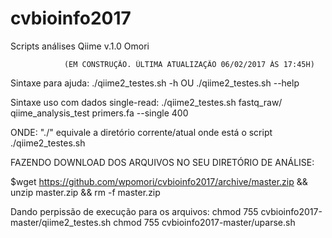 # cvbioinfo2017
Scripts análises Qiime v.1.0 Omori

                (EM CONSTRUÇÃO. ÚLTIMA ATUALIZAÇÃO 06/02/2017 ÀS 17:45H)

Sintaxe para ajuda: ./qiime2_testes.sh -h OU ./qiime2_testes.sh --help

Sintaxe uso com dados single-read: ./qiime2_testes.sh fastq_raw/ qiime_analysis_test primers.fa --single 400


ONDE: "./" equivale a diretório corrente/atual onde está o script ./qiime2_testes.sh


FAZENDO DOWNLOAD DOS ARQUIVOS NO SEU DIRETÓRIO DE ANÁLISE:

$wget https://github.com/wpomori/cvbioinfo2017/archive/master.zip && unzip master.zip && rm -f master.zip


Dando perpissão de execução para os arquivos:
chmod 755 cvbioinfo2017-master/qiime2_testes.sh
chmod 755 cvbioinfo2017-master/uparse.sh
